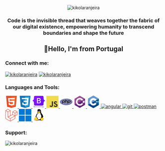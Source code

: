 <p align="center"> <img src="![](https://komarev.com/ghpvc/?username=kikolaranjeira&style=for-the-badge)" alt="kikolaranjeira" /> </p>
<h3 align="center">Code is the invisible thread that weaves together the fabric of our digital existence, empowering humanity to transcend boundaries and shape the future</h3>
<h2 align="center">👋Hello, I'm from Portugal</h2>

<h3 align="left">Connect with me:</h3>
<p align="left">
<a href="https://linkedin.com/in/kikolaranjeira" target="blank"><img align="center" src="https://raw.githubusercontent.com/rahuldkjain/github-profile-readme-generator/master/src/images/icons/Social/linked-in-alt.svg" alt="kikolaranjeira" height="30" width="40" /></a>
<a href="https://instagram.com/kikolaranjeira" target="blank"><img align="center" src="https://raw.githubusercontent.com/rahuldkjain/github-profile-readme-generator/master/src/images/icons/Social/instagram.svg" alt="kikolaranjeira" height="30" width="40" /></a>
</p>

<h3 align="left">Languages and Tools:</h3>
<p align="left">
    <a href="https://www.w3schools.com/html/" target="_blank" rel="noreferrer">
        <img src="https://raw.githubusercontent.com/devicons/devicon/master/icons/html5/html5-original.svg" alt="html" width="40" height="40"/>
      </a>
      <a href="https://w3schools.com/css/" target="_blank" rel="noreferrer">
        <img src="https://raw.githubusercontent.com/devicons/devicon/master/icons/css3/css3-original.svg" alt="css3" width="40" height="40"/>
      </a>
      <a href="https://getbootstrap.com/" target="_blank" rel="noreferrer">
        <img src="https://raw.githubusercontent.com/devicons/devicon/master/icons/bootstrap/bootstrap-original-wordmark.svg" alt="bootstrap" width="40" height="40"/>
      </a>
      <a href="https://developer.mozilla.org/en-US/docs/Web/JavaScript" target="_blank" rel="noreferrer">
        <img src="https://raw.githubusercontent.com/devicons/devicon/master/icons/javascript/javascript-original.svg" alt="javascript" width="40" height="40"/>
      </a>
      <a href="https://www.php.net" target="_blank" rel="noreferrer">
        <img src="https://raw.githubusercontent.com/devicons/devicon/master/icons/php/php-original.svg" alt="php" width="40" height="40"/>
      </a>
      <a href="https://www.w3schools.com/cs/index.php" target="_blank" rel="noreferrer">
        <img src="https://raw.githubusercontent.com/devicons/devicon/master/icons/csharp/csharp-original.svg" alt="c#" width="40" height="40"/>
      </a>
      <a href="https://www.w3schools.com/cpp/" target="_blank" rel="noreferrer">
        <img src="https://raw.githubusercontent.com/devicons/devicon/master/icons/cplusplus/cplusplus-original.svg" alt="c++" width="40" height="40"/>
      </a>
      <a href="https://angular.io" target="_blank" rel="noreferrer">
        <img src="https://angular.io/assets/images/logos/angular/angular.svg" alt="angular" width="40" height="40"/>
      </a>
      <a href="https://git-scm.com/" target="_blank" rel="noreferrer">
        <img src="https://www.vectorlogo.zone/logos/git-scm/git-scm-icon.svg" alt="git" width="40" height="40"/>
      </a>
      <a href="https://postman.com" target="_blank" rel="noreferrer">
        <img src="https://www.vectorlogo.zone/logos/getpostman/getpostman-icon.svg" alt="postman" width="40" height="40"/>
      </a>
      <a href="https://laravel.com/" target="_blank" rel="noreferrer">
        <img src="https://raw.githubusercontent.com/devicons/devicon/master/icons/laravel/laravel-original.svg" alt="laravel" width="40" height="40"/>
      </a>
      <a href="https://www.microsoft.com/" target="_blank" rel="noreferrer">
        <img src="https://raw.githubusercontent.com/devicons/devicon/master/icons/windows11/windows11-original.svg" alt="windows" width="40" height="40"/>
      </a>
      <a href="https://www.linux.org/" target="_blank" rel="noreferrer">
        <img src="https://raw.githubusercontent.com/devicons/devicon/master/icons/linux/linux-original.svg" alt="linux" width="40" height="40"/>
      </a>

<h3 align="left">Support:</h3>
<p><a href="https://www.buymeacoffee.com/kikolaranjeira"><img align="left" src="https://cdn.buymeacoffee.com/buttons/v2/default-yellow.png" height="50" width="210" alt="kikolaranjeira" /></a></p>




<!---
kikolaranjeira/kikolaranjeira is a ✨ special ✨ repository because its `README.md` (this file) appears on your GitHub profile.
You can click the Preview link to take a look at your changes.
--->
